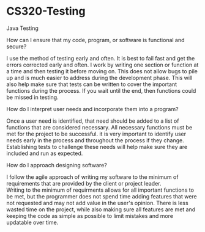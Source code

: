 # CS320-Testing
Java Testing



How can I ensure that my code, program, or software is functional and secure?

  I use the method of testing early and often.  It is best to fail fast and get the errors corrected early and often.  I work by writing one
  section or function at a time and then testing it before moving on.  This does not allow bugs to pile up and is much easier to address
  during the development phase.  This will also help make sure that tests can be written to cover the important functions during the process.
  If you wait until the end, then functions could be missed in testing.
  
  



How do I interpret user needs and incorporate them into a program?

  Once a user need is identified, that need should be added to a list of functions that are considered necessary.  All necessary functions
  must be met for the project to be successful.  it is very important to identify user needs early in the process and throughout the process if
  they change.  Establishing tests to challenge these needs will help make sure they are included and run as expected.





How do I approach designing software?


  I follow the agile approach of writing my software to the minimum of requirements that are provided by the client or project leader.  
  Writing to the minimum of requirments allows for all important functions to be met, but the programmer does not spend time adding 
  features that were not requested and may not add value in the user's opinion.  There is less wasted time on the project, while also
  making sure all features are met and keeping the code as simple as possible to limit mistakes and more updatable over time.

